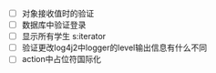- [ ] 对象接收值时的验证
- [ ] 数据库中验证登录
- [ ] 显示所有学生 s:iterator
- [ ] 验证更改log4j2中logger的level输出信息有什么不同
- [ ] action中占位符国际化
